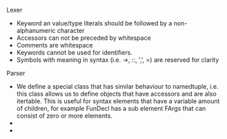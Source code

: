 Lexer
- Keyword an value/type literals should be followed by a non-alphanumeric character
- Accessors can not be preceded by whitespace
- Comments are whitespace
- Keywords cannot be used for identifiers.
- Symbols with meaning in syntax (i.e. ->, ::, ',', =) are reserved for clarity


Parser

- We define a special class that has similar behaviour to namedtuple, i.e. this class allows us to define objects that have accessors and are also itertable. This is useful for syntax elements that have a variable amount of children, for example FunDecl has a sub element FArgs that can consist of zero or more elements.
-
-

